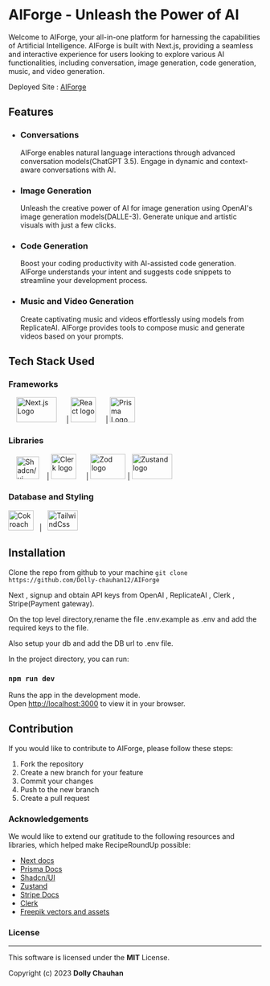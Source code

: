 # AIForge - Unleash the Power of AI

Welcome to AIForge, your all-in-one platform for harnessing the capabilities of Artificial Intelligence. AIForge is built with Next.js, providing a seamless and interactive experience for users looking to explore various AI functionalities, including conversation, image generation, code generation, music, and video generation.

Deployed Site : [AIForge](https://ai-forge-sigma.vercel.app/)

## Features

- ### Conversations

  AIForge enables natural language interactions through advanced conversation models(ChatGPT 3.5). Engage in dynamic and context-aware conversations with AI.

- ### Image Generation

  Unleash the creative power of AI for image generation using OpenAI's image generation models(DALLE-3). Generate unique and artistic visuals with just a few clicks.

- ### Code Generation

  Boost your coding productivity with AI-assisted code generation. AIForge understands your intent and suggests code snippets to streamline your development process.

- ### Music and Video Generation
  Create captivating music and videos effortlessly using models from ReplicateAI. AIForge provides tools to compose music and generate videos based on your prompts.

## Tech Stack Used

### Frameworks

&nbsp; &nbsp; <img src="https://cdn.worldvectorlogo.com/logos/nextjs-13.svg"  alt="Next.js Logo" width="80" height="50"> &nbsp; &nbsp; \| <img src="https://cdn.worldvectorlogo.com/logos/react-2.svg" alt="React logo" height="50" width="50"> &nbsp; &nbsp; \| <img src="https://cdn.worldvectorlogo.com/logos/prisma-3.svg"  alt="Prisma Logo" width="50" height="50">

### Libraries

&nbsp; &nbsp; <img src="https://avatars.githubusercontent.com/u/139895814?s=200&v=4" alt="Shadcn/ui logo" height ="45" width="45"> &nbsp; &nbsp;\|
<img src="https://camo.githubusercontent.com/f0536cffc1b64c14a9d730ee7f005cb29df2831e77c3f125222714e119969df4/68747470733a2f2f696d616765732e636c65726b2e636f6d2f7374617469632f6c6f676f2d6c696768742d6d6f64652d343030783430302e706e67" alt="Clerk logo" height="50" width="50" > &nbsp; &nbsp; \|
<img src="https://zod.dev/logo.svg" alt="Zod logo" height="50" width="70"> \| <img src="https://repository-images.githubusercontent.com/180328715/fca49300-e7f1-11ea-9f51-cfd949b31560" alt="Zustand logo" height="50" width="80">

### Database and Styling

<img src="https://cdn.worldvectorlogo.com/logos/cockroachdb.svg" height="40" width="50" alt="Cokroach Db logo"> &nbsp; \| &nbsp; <img src="https://cdn.worldvectorlogo.com/logos/tailwind-css-2.svg" height="40" width="60" alt="TailwindCss Logo">

## Installation

Clone the repo from github to your machine
`git clone https://github.com/Dolly-chauhan12/AIForge`

Next , signup and obtain API keys from OpenAI , ReplicateAI , Clerk , Stripe(Payment gateway).

On the top level directory,rename the file .env.example as .env and add the required keys to the file.

Also setup your db and add the DB url to .env file.

In the project directory, you can run:

### `npm run dev`

Runs the app in the development mode.\
Open [http://localhost:3000](http://localhost:3000) to view it in your browser.

## Contribution

If you would like to contribute to AIForge, please follow these steps:

1. Fork the repository
2. Create a new branch for your feature
3. Commit your changes
4. Push to the new branch
5. Create a pull request

### Acknowledgements

We would like to extend our gratitude to the following resources and libraries, which helped make RecipeRoundUp possible:

- [Next docs](https://nextjs.org/docs)
- [Prisma Docs](https://www.prisma.io/docs/getting-started)
- [Shadcn/UI](https://ui.shadcn.com/docs)
- [Zustand](https://github.com/pmndrs/zustand)
- [Stripe Docs](https://dashboard.stripe.com/test/developers)
- [Clerk](https://clerk.com/docs)
- [Freepik vectors and assets](https://www.freepik.com/vectors)

### License

---

This software is licensed under the <b>MIT</b> License.

Copyright (c) 2023 **Dolly Chauhan**
